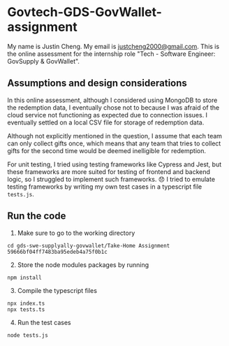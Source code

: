 # Govtech-GDS-GovWallet-assignment

My name is Justin Cheng. My email is justcheng2000@gmail.com. This is the online assessment for the internship role "Tech - Software Engineer: GovSupply & GovWallet".

## Assumptions and design considerations

In this online assessment, although I considered using MongoDB to store the redemption data, I eventually chose not to because I was afraid of the cloud service not functioning as expected due to connection issues. I eventually settled on a local CSV file for storage of redemption data.

Although not explicitly mentioned in the question, I assume that each team can only collect gifts once, which means that any team that tries to collect gifts for the second time would be deemed inelligible for redemption. 

For unit testing, I tried using testing frameworks like Cypress and Jest, but these frameworks are more suited for testing of frontend and backend logic, so I struggled to implement such frameworks. :disappointed: I tried to emulate testing frameworks by writing my own test cases in a typescript file `tests.js`.

## Run the code

1. Make sure to go to the working directory

```
cd gds-swe-supplyally-govwallet/Take-Home Assignment 59666bf04ff7483ba95edeb4a75f0b1c
```

2. Store the node modules packages by running

```
npm install
```

3. Compile the typescript files 

```
npx index.ts
npx tests.ts
```

4. Run the test cases

```
node tests.js
```